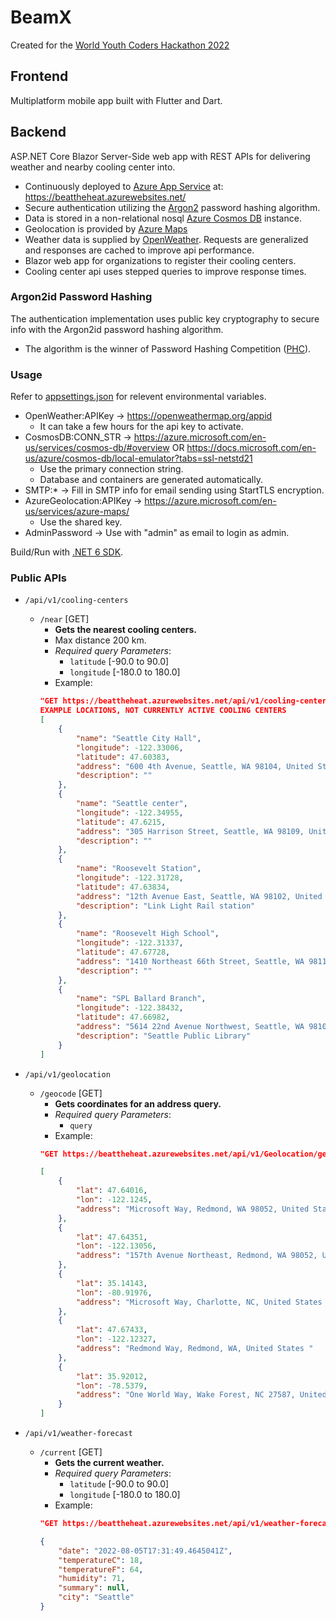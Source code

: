 # BeamX

Created for the [World Youth Coders Hackathon 2022](https://www.worldcodingclub.org/world-youth-coders-hackathon-2022/)

## Frontend
Multiplatform mobile app built with Flutter and Dart.

## Backend
ASP.NET Core Blazor Server-Side web app with REST APIs for delivering weather and nearby cooling center into.

* Continuously deployed to [Azure App Service](https://azure.microsoft.com/en-us/services/app-service/) at: https://beattheheat.azurewebsites.net/
* Secure authentication utilizing the [Argon2](https://github.com/P-H-C/phc-winner-argon2) password hashing algorithm.
* Data is stored in a non-relational nosql [Azure Cosmos DB](https://azure.microsoft.com/en-us/services/cosmos-db/) instance.
* Geolocation is provided by [Azure Maps](https://azure.microsoft.com/en-us/services/azure-maps/)
* Weather data is supplied by [OpenWeather](openweathermap.org). Requests are generalized and responses are cached to improve api performance.
* Blazor web app for organizations to register their cooling centers.
* Cooling center api uses stepped queries to improve response times.

### Argon2id Password Hashing
The authentication implementation uses public key cryptography to secure info with the Argon2id password hashing algorithm.
* The algorithm is the winner of Password Hashing Competition ([PHC](https://www.password-hashing.net/)).

### Usage
Refer to [appsettings.json](https://github.com/AbhinavAkkiraju/BeatTheHeat/blob/main/src/BeatTheHeat.Web/appsettings.json) for relevent environmental variables.
* OpenWeather:APIKey -> https://openweathermap.org/appid
    * It can take a few hours for the api key to activate.
* CosmosDB:CONN_STR -> https://azure.microsoft.com/en-us/services/cosmos-db/#overview OR https://docs.microsoft.com/en-us/azure/cosmos-db/local-emulator?tabs=ssl-netstd21
    * Use the primary connection string.
    * Database and containers are generated automatically.
* SMTP:* -> Fill in SMTP info for email sending using StartTLS encryption.
* AzureGeolocation:APIKey -> https://azure.microsoft.com/en-us/services/azure-maps/
    * Use the shared key.
* AdminPassword -> Use with "admin" as email to login as admin.

Build/Run with [.NET 6 SDK](https://dotnet.microsoft.com/en-us/download/dotnet/6.0).

### Public APIs

* `/api/v1/cooling-centers`
    * `/near` [GET]
        * __Gets the nearest cooling centers.__
        * Max distance 200 km.
        * *Required query Parameters*:
            * `latitude` [-90.0 to 90.0]
            * `longitude` [-180.0 to 180.0]
        * Example: 
        ```json
        "GET https://beattheheat.azurewebsites.net/api/v1/cooling-centers/near?latitude=47.6062&longitude=-122.3321"
        EXAMPLE LOCATIONS, NOT CURRENTLY ACTIVE COOLING CENTERS
        [
            {
                "name": "Seattle City Hall",
                "longitude": -122.33006,
                "latitude": 47.60383,
                "address": "600 4th Avenue, Seattle, WA 98104, United States ",
                "description": ""
            },
            {
                "name": "Seattle center",
                "longitude": -122.34955,
                "latitude": 47.6215,
                "address": "305 Harrison Street, Seattle, WA 98109, United States ",
                "description": ""
            },
            {
                "name": "Roosevelt Station",
                "longitude": -122.31728,
                "latitude": 47.63834,
                "address": "12th Avenue East, Seattle, WA 98102, United States ",
                "description": "Link Light Rail station"
            },
            {
                "name": "Roosevelt High School",
                "longitude": -122.31337,
                "latitude": 47.67728,
                "address": "1410 Northeast 66th Street, Seattle, WA 98115, United States ",
                "description": ""
            },
            {
                "name": "SPL Ballard Branch",
                "longitude": -122.38432,
                "latitude": 47.66982,
                "address": "5614 22nd Avenue Northwest, Seattle, WA 98107, United States ",
                "description": "Seattle Public Library"
            }
        ]
        ```

* `/api/v1/geolocation`
    * `/geocode` [GET]
        * __Gets coordinates for an address query.__
        * *Required query Parameters*:
            * `query`
        * Example: 
        ```json
        "GET https://beattheheat.azurewebsites.net/api/v1/Geolocation/geocode?query=one%20microsoft%20way%20redmond

        [
            {
                "lat": 47.64016,
                "lon": -122.1245,
                "address": "Microsoft Way, Redmond, WA 98052, United States "
            },
            {
                "lat": 47.64351,
                "lon": -122.13056,
                "address": "157th Avenue Northeast, Redmond, WA 98052, United States "
            },
            {
                "lat": 35.14143,
                "lon": -80.91976,
                "address": "Microsoft Way, Charlotte, NC, United States "
            },
            {
                "lat": 47.67433,
                "lon": -122.12327,
                "address": "Redmond Way, Redmond, WA, United States "
            },
            {
                "lat": 35.92012,
                "lon": -78.5379,
                "address": "One World Way, Wake Forest, NC 27587, United States "
            }
        ]
        ```

* `/api/v1/weather-forecast`
    * `/current` [GET]
        * __Gets the current weather.__
        * *Required query Parameters*:
            * `latitude` [-90.0 to 90.0]
            * `longitude` [-180.0 to 180.0]
        * Example: 
        ```json
        "GET https://beattheheat.azurewebsites.net/api/v1/weather-forecast/current?latitude=47.6062&longitude=-122.3321"

        {
            "date": "2022-08-05T17:31:49.4645041Z",
            "temperatureC": 18,
            "temperatureF": 64,
            "humidity": 71,
            "summary": null,
            "city": "Seattle"
        }
        ```

